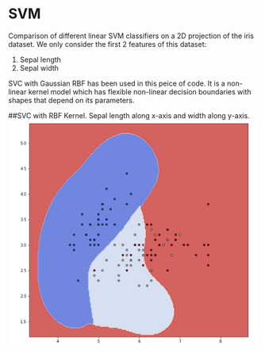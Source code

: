 # SVM

Comparison of different linear SVM classifiers on a 2D projection of the iris dataset. We only consider the first 2 features of this dataset:
  1. Sepal length
  2. Sepal width

SVC with Gaussian RBF has been used in this peice of code. It is a  non-linear kernel model which has flexible non-linear decision boundaries with shapes that depend on its parameters.

##SVC with RBF Kernel. 
Sepal length along x-axis and width along y-axis. 
![](https://github.com/samrafakhar/SVM/blob/main/svm.PNG)
